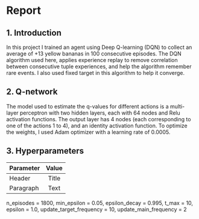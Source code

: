 # Report

## 1. Introduction
In this project I trained an agent using Deep Q-learning (DQN) to collect an average of +13 
yellow bananas in 100 consecutive episodes. The DQN algorithm used here, applies experience replay to remove 
correlation between consecutive tuple experiences, and help the algorithm remember rare events.
I also used fixed target in this algorithm to help it converge.

## 2. Q-network
The model used to estimate the q-values for different actions is a multi-layer perceptron with 
two hidden layers, each with 64 nodes and Relu activation functions. The output layer has 4 
nodes (each corresponding to one of the actions 1 to 4), and an identity activation function.
To optimize the weights, I used Adam optimizer with a learning rate of 0.0005.


## 3. Hyperparameters

| **Parameter** | **Value** |
|:--------------|:---------:|
| Header        |   Title   |
| Paragraph     |   Text    | 



n_episodes = 1800, min_epsilon = 0.05, epsilon_decay = 0.995, 
        t_max = 10, epsilon = 1.0, update_target_frequency = 10, 
        update_main_frequency = 2